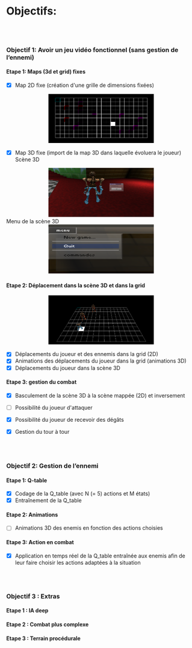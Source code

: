 # Objectifs:

</br></br>


### Objectif 1: Avoir un jeu vidéo fonctionnel (sans gestion de l’ennemi)

#### Etape 1: Maps (3d et grid) fixes
- [x] Map 2D fixe (création d'une grille de dimensions fixées)
<div style="text-align:center"><img src="./../projet/code_projet/data/screenshots/gridMapping.png" width="280" height="130"></div>



- [x] Map 3D fixe (import de la map 3D dans laquelle évoluera le joueur)
Scène 3D
<div style="text-align:center"><img src="./../projet/code_projet/data/screenshots/scene3D.png" width="280" height="130"></div>
Menu de la scène 3D
<div style="text-align:center"><img src="./../projet/code_projet/data/screenshots/menuScene3D.png" width="280" height="130"></div>

#### Etape 2: Déplacement dans la scène 3D et dans la grid

<div style="text-align:center"><img src="./../projet/code_projet/data/screenshots/animDeplacements.png" width="280" height="130"></div>


- [x] Déplacements du joueur et des ennemis dans la grid (2D)
- [x] Animations des déplacements du joueur dans la grid (animations 3D)
- [x] Déplacements du joueur dans la scène 3D

#### Etape 3: gestion du combat
- [x] Basculement de la scène 3D à la scène mappée (2D) et inversement
- [ ] Possibilité du joueur d'attaquer
- [x] Possibilité du joueur de recevoir des dégâts
- [x] Gestion du tour à tour



</br></br>


### Objectif 2: Gestion de l’ennemi

#### Etape 1: Q-table
- [x] Codage de la Q_table (avec N (= 5) actions et M états)
- [x] Entraînement de la Q_table

#### Etape 2: Animations
- [ ] Animations 3D des enemis en fonction des actions choisies

#### Etape 3: Action en combat
- [x] Application en temps réel de la Q_table entraînée aux enemis afin de leur faire choisir les actions adaptées à la situation


</br></br>


### Objectif 3 : Extras

#### Etape 1 : IA deep

#### Etape 2 : Combat plus complexe

#### Etape 3 : Terrain procédurale
